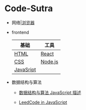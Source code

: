 # Code-Sutra

- 网络|[浏览器](notes/network/浏览器.md)

- frontend

  | 基础                        | 工具                              |
  | --------------------------- | --------------------------------- |
  | [HTML](notes/CSS/HTML.md)   | [React](notes/React/react.md)     |
  | [CSS](notes/CSS/CSS基础.md) | [Node.js](notes/Nodejs/nodejs.md) |
  | [JavaSript](notes/JS/JS.md) |                                   |

- 数据结构与算法

  - [数据结构与算法 JavaScript 描述](D&A/README.md)

  - [LeedCode in JavaScript](D&A/README.md)

